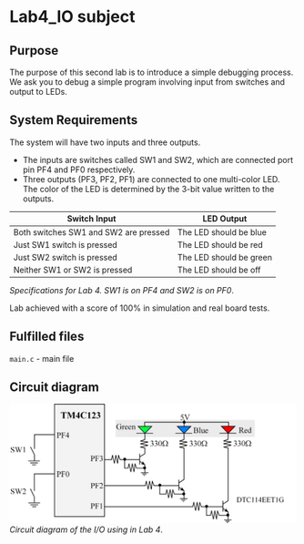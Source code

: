 # Lab4_IO subject

## Purpose

The purpose of this second lab is to introduce a simple debugging process. \
We ask you to debug a simple program involving input from switches and output to LEDs.

## System Requirements

The system will have two inputs and three outputs. 
- The inputs are switches called SW1 and SW2, which are connected port pin PF4 and PF0 respectively.
- Three outputs (PF3, PF2, PF1) are connected to one multi-color LED. 
The color of the LED is determined by the 3-bit value written to the outputs. 

| Switch Input  | LED Output |
| --- | --- |
| Both switches SW1 and SW2 are pressed  | The LED should be blue |
| Just SW1 switch is pressed | The LED should be red |
| Just SW2 switch is pressed | The LED should be green |
| Neither SW1 or SW2 is pressed | The LED should be off |

*Specifications for Lab 4. SW1 is on PF4 and SW2 is on PF0*.

Lab achieved with a score of 100% in simulation and real board tests.

## Fulfilled files

`main.c` - main file

## Circuit diagram

![Alt text](Lab4circuit.jpg?raw=true "Circuit diagram of the I/O using in Lab 4")
*Circuit diagram of the I/O using in Lab 4*.
